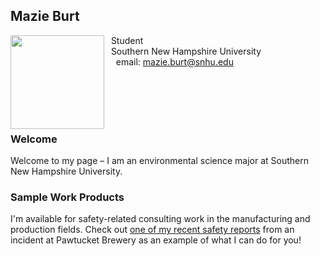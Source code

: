 ## Mazie Burt

<img src="SiteFiles/Peter_Griffin.png" align="left" width=150>&nbsp; Student <br/>
&nbsp; Southern New Hampshire University <br/>
&nbsp; &nbsp; email: mazie.burt@snhu.edu<br/>

<br/>
<br/>
<br/>
<br/>

### Welcome

Welcome to my page – I am an environmental science major at Southern New Hampshire University.

### Sample Work Products

I'm available for safety-related consulting work in the manufacturing and production fields. Check out [one of my recent safety reports](file:///Users/mazieburt/Documents/MAT434/MAT434Final.html#conclusion) from an incident at Pawtucket Brewery as an example of what I can do for you!
